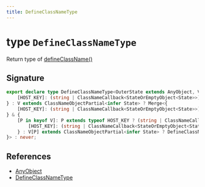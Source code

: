 ```yaml
---
title: DefineClassNameType
---
```


# type `DefineClassNameType`

Return type of [defineClassName()](../function/define-class-name)

## Signature


```typescript
export declare type DefineClassNameType<OuterState extends AnyObject, V extends ClassName<OuterState>> = V extends HostClassName<infer State> ? {
    [HOST_KEY]: (string | ClassNameCallback<StateOrEmptyObject<State>>)[];
} : V extends ClassNameObjectPartial<infer State> ? Merge<{
    [HOST_KEY]: (string | ClassNameCallback<StateOrEmptyObject<State>>)[];
} & {
    [P in keyof V]: P extends typeof HOST_KEY ? (string | ClassNameCallback<StateOrEmptyObject<State>>)[] : V[P] extends HostClassName<infer State> ? {
        [HOST_KEY]: (string | ClassNameCallback<StateOrEmptyObject<State>>)[];
    } : V[P] extends ClassNameObjectPartial<infer State> ? DefineClassNameType<State, V[P]> : never;
}> : never;
```
## References

-  [AnyObject](any-object)
-  [DefineClassNameType](define-class-name-type)